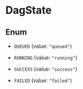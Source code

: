 

# DagState

## Enum


* `QUEUED` (value: `"queued"`)

* `RUNNING` (value: `"running"`)

* `SUCCESS` (value: `"success"`)

* `FAILED` (value: `"failed"`)



